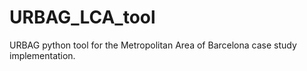# URBAG_LCA_tool
URBAG python tool for the Metropolitan Area of Barcelona case study implementation.
